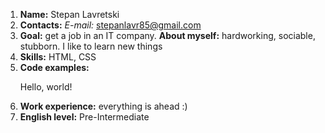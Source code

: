 1. **Name:** Stepan Lavretski
2. **Contacts:** *E-mail:* stepanlavr85@gmail.com
3. **Goal:** get a job in an IT company. **About myself:** hardworking, sociable, stubborn. I like to learn new things
4. **Skills:** HTML, CSS
5. **Code examples:** <p>Hello, world!</p>
6. **Work experience:** everything is ahead :)
7. **English level:** Pre-Intermediate
